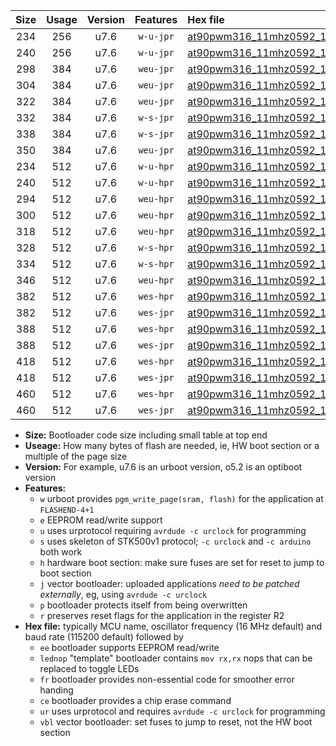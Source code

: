|Size|Usage|Version|Features|Hex file|
|:-:|:-:|:-:|:-:|:--|
|234|256|u7.6|`w-u-jpr`|[at90pwm316_11mhz0592_115200bps_ur_vbl.hex](https://raw.githubusercontent.com/stefanrueger/urboot/main//at90pwm316_11mhz0592_115200bps_ur_vbl.hex)|
|240|256|u7.6|`w-u-jpr`|[at90pwm316_11mhz0592_115200bps_lednop_ur_vbl.hex](https://raw.githubusercontent.com/stefanrueger/urboot/main//at90pwm316_11mhz0592_115200bps_lednop_ur_vbl.hex)|
|298|384|u7.6|`weu-jpr`|[at90pwm316_11mhz0592_115200bps_ee_ur_vbl.hex](https://raw.githubusercontent.com/stefanrueger/urboot/main//at90pwm316_11mhz0592_115200bps_ee_ur_vbl.hex)|
|304|384|u7.6|`weu-jpr`|[at90pwm316_11mhz0592_115200bps_ee_lednop_ur_vbl.hex](https://raw.githubusercontent.com/stefanrueger/urboot/main//at90pwm316_11mhz0592_115200bps_ee_lednop_ur_vbl.hex)|
|322|384|u7.6|`weu-jpr`|[at90pwm316_11mhz0592_115200bps_ee_lednop_fr_ur_vbl.hex](https://raw.githubusercontent.com/stefanrueger/urboot/main//at90pwm316_11mhz0592_115200bps_ee_lednop_fr_ur_vbl.hex)|
|332|384|u7.6|`w-s-jpr`|[at90pwm316_11mhz0592_115200bps_vbl.hex](https://raw.githubusercontent.com/stefanrueger/urboot/main//at90pwm316_11mhz0592_115200bps_vbl.hex)|
|338|384|u7.6|`w-s-jpr`|[at90pwm316_11mhz0592_115200bps_lednop_vbl.hex](https://raw.githubusercontent.com/stefanrueger/urboot/main//at90pwm316_11mhz0592_115200bps_lednop_vbl.hex)|
|350|384|u7.6|`weu-jpr`|[at90pwm316_11mhz0592_115200bps_ee_lednop_fr_ce_ur_vbl.hex](https://raw.githubusercontent.com/stefanrueger/urboot/main//at90pwm316_11mhz0592_115200bps_ee_lednop_fr_ce_ur_vbl.hex)|
|234|512|u7.6|`w-u-hpr`|[at90pwm316_11mhz0592_115200bps_ur.hex](https://raw.githubusercontent.com/stefanrueger/urboot/main//at90pwm316_11mhz0592_115200bps_ur.hex)|
|240|512|u7.6|`w-u-hpr`|[at90pwm316_11mhz0592_115200bps_lednop_ur.hex](https://raw.githubusercontent.com/stefanrueger/urboot/main//at90pwm316_11mhz0592_115200bps_lednop_ur.hex)|
|294|512|u7.6|`weu-hpr`|[at90pwm316_11mhz0592_115200bps_ee_ur.hex](https://raw.githubusercontent.com/stefanrueger/urboot/main//at90pwm316_11mhz0592_115200bps_ee_ur.hex)|
|300|512|u7.6|`weu-hpr`|[at90pwm316_11mhz0592_115200bps_ee_lednop_ur.hex](https://raw.githubusercontent.com/stefanrueger/urboot/main//at90pwm316_11mhz0592_115200bps_ee_lednop_ur.hex)|
|318|512|u7.6|`weu-hpr`|[at90pwm316_11mhz0592_115200bps_ee_lednop_fr_ur.hex](https://raw.githubusercontent.com/stefanrueger/urboot/main//at90pwm316_11mhz0592_115200bps_ee_lednop_fr_ur.hex)|
|328|512|u7.6|`w-s-hpr`|[at90pwm316_11mhz0592_115200bps.hex](https://raw.githubusercontent.com/stefanrueger/urboot/main//at90pwm316_11mhz0592_115200bps.hex)|
|334|512|u7.6|`w-s-hpr`|[at90pwm316_11mhz0592_115200bps_lednop.hex](https://raw.githubusercontent.com/stefanrueger/urboot/main//at90pwm316_11mhz0592_115200bps_lednop.hex)|
|346|512|u7.6|`weu-hpr`|[at90pwm316_11mhz0592_115200bps_ee_lednop_fr_ce_ur.hex](https://raw.githubusercontent.com/stefanrueger/urboot/main//at90pwm316_11mhz0592_115200bps_ee_lednop_fr_ce_ur.hex)|
|382|512|u7.6|`wes-hpr`|[at90pwm316_11mhz0592_115200bps_ee.hex](https://raw.githubusercontent.com/stefanrueger/urboot/main//at90pwm316_11mhz0592_115200bps_ee.hex)|
|382|512|u7.6|`wes-jpr`|[at90pwm316_11mhz0592_115200bps_ee_vbl.hex](https://raw.githubusercontent.com/stefanrueger/urboot/main//at90pwm316_11mhz0592_115200bps_ee_vbl.hex)|
|388|512|u7.6|`wes-hpr`|[at90pwm316_11mhz0592_115200bps_ee_lednop.hex](https://raw.githubusercontent.com/stefanrueger/urboot/main//at90pwm316_11mhz0592_115200bps_ee_lednop.hex)|
|388|512|u7.6|`wes-jpr`|[at90pwm316_11mhz0592_115200bps_ee_lednop_vbl.hex](https://raw.githubusercontent.com/stefanrueger/urboot/main//at90pwm316_11mhz0592_115200bps_ee_lednop_vbl.hex)|
|418|512|u7.6|`wes-hpr`|[at90pwm316_11mhz0592_115200bps_ee_lednop_fr.hex](https://raw.githubusercontent.com/stefanrueger/urboot/main//at90pwm316_11mhz0592_115200bps_ee_lednop_fr.hex)|
|418|512|u7.6|`wes-jpr`|[at90pwm316_11mhz0592_115200bps_ee_lednop_fr_vbl.hex](https://raw.githubusercontent.com/stefanrueger/urboot/main//at90pwm316_11mhz0592_115200bps_ee_lednop_fr_vbl.hex)|
|460|512|u7.6|`wes-hpr`|[at90pwm316_11mhz0592_115200bps_ee_lednop_fr_ce.hex](https://raw.githubusercontent.com/stefanrueger/urboot/main//at90pwm316_11mhz0592_115200bps_ee_lednop_fr_ce.hex)|
|460|512|u7.6|`wes-jpr`|[at90pwm316_11mhz0592_115200bps_ee_lednop_fr_ce_vbl.hex](https://raw.githubusercontent.com/stefanrueger/urboot/main//at90pwm316_11mhz0592_115200bps_ee_lednop_fr_ce_vbl.hex)|

- **Size:** Bootloader code size including small table at top end
- **Useage:** How many bytes of flash are needed, ie, HW boot section or a multiple of the page size
- **Version:** For example, u7.6 is an urboot version, o5.2 is an optiboot version
- **Features:**
  + `w` urboot provides `pgm_write_page(sram, flash)` for the application at `FLASHEND-4+1`
  + `e` EEPROM read/write support
  + `u` uses urprotocol requiring `avrdude -c urclock` for programming
  + `s` uses skeleton of STK500v1 protocol; `-c urclock` and `-c arduino` both work
  + `h` hardware boot section: make sure fuses are set for reset to jump to boot section
  + `j` vector bootloader: uploaded applications *need to be patched externally*, eg, using `avrdude -c urclock`
  + `p` bootloader protects itself from being overwritten
  + `r` preserves reset flags for the application in the register R2
- **Hex file:** typically MCU name, oscillator frequency (16 MHz default) and baud rate (115200 default) followed by
  + `ee` bootloader supports EEPROM read/write
  + `lednop` "template" bootloader contains `mov rx,rx` nops that can be replaced to toggle LEDs
  + `fr` bootloader provides non-essential code for smoother error handing
  + `ce` bootloader provides a chip erase command
  + `ur` uses urprotocol and requires `avrdude -c urclock` for programming
  + `vbl` vector bootloader: set fuses to jump to reset, not the HW boot section
